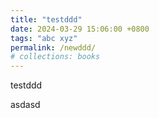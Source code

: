 ```yaml
---
title: "testddd"
date: 2024-03-29 15:06:00 +0800
tags: "abc xyz"
permalink: /newddd/
# collections: books
---
```


testddd 

asdasd